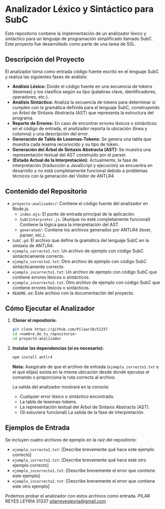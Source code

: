 
# Analizador Léxico y Sintáctico para SubC

Este repositorio contiene la implementación de un analizador léxico y sintáctico para un lenguaje de programación simplificado llamado SubC. Este proyecto fue desarrollado como parte de una tarea de SSL.

## Descripción del Proyecto

El analizador toma como entrada código fuente escrito en el lenguaje SubC y realiza las siguientes fases de análisis:

* **Análisis Léxico:** Divide el código fuente en una secuencia de tokens (lexemas) y los clasifica según su tipo (palabras clave, identificadores, operadores, etc.).
* **Análisis Sintáctico:** Analiza la secuencia de tokens para determinar si cumplen con la gramática definida para el lenguaje SubC, construyendo un Árbol de Sintaxis Abstracta (AST) que representa la estructura del programa.
* **Reporte de Errores:** En caso de encontrar errores léxicos o sintácticos en el código de entrada, el analizador reporta la ubicación (línea y columna) y una descripción del error.
* **Generación de Tabla de Lexemas-Tokens:** Se genera una tabla que muestra cada lexema reconocido y su tipo de token.
* **Generación del Árbol de Sintaxis Abstracta (AST):** Se muestra una representación textual del AST construido por el parser.
* **(Estado Actual de la Interpretación):** Actualmente, la fase de interpretación (traducción a JavaScript y ejecución) se encuentra en desarrollo y no está completamente funcional debido a problemas técnicos con la generación del Visitor de ANTLR4

## Contenido del Repositorio

* `proyecto-analizador/`: Contiene el código fuente del analizador en Node.js.
    * `index.mjs`: El punto de entrada principal de la aplicación.
    * `SubCInterpreter.js`: (Aunque no esté completamente funcional) Contiene la lógica para la interpretación del AST.
    * `generated/`: Contiene los archivos generados por ANTLR4 (lexer, parser, etc.).
* `SubC.g4`: El archivo que define la gramática del lenguaje SubC en la sintaxis de ANTLR4.
* `ejemplo_correcto1.txt`: Un archivo de ejemplo con código SubC sintácticamente correcto.
* `ejemplo_correcto2.txt`: Otro archivo de ejemplo con código SubC sintácticamente correcto.
* `ejemplo_incorrecto1.txt`: Un archivo de ejemplo con código SubC que contiene errores léxicos o sintácticos.
* `ejemplo_incorrecto2.txt`: Otro archivo de ejemplo con código SubC que contiene errores léxicos o sintácticos.
* `README.md`: Este archivo con la documentación del proyecto.

## Cómo Ejecutar el Analizador

1.  **Clonar el repositorio:**
    ```bash
    git clone https://github.com/Pilaar10/51337
    cd <nombre_de_tu_repositorio>
    cd proyecto-analizador
    ```

2.  **Instalar las dependencias (si es necesario):**
    ```bash
    npm install antlr4
    ```

    **Nota:** Asegúrate de que el archivo de entrada (`ejemplo_correcto1.txt` o el que elijas) exista en la misma ubicación desde donde ejecutas el comando o proporciona la ruta correcta al archivo.

    La salida del analizador mostrará en la consola:
    * Cualquier error léxico o sintáctico encontrado.
    * La tabla de lexemas-tokens.
    * La representación textual del Árbol de Sintaxis Abstracta (AST).
    * (Si estuviera funcional) La salida de la fase de interpretación.

## Ejemplos de Entrada

Se incluyen cuatro archivos de ejemplo en la raíz del repositorio:

* `ejemplo_correcto1.txt`: [Describe brevemente qué hace este ejemplo correcto]
* `ejemplo_correcto2.txt`: [Describe brevemente qué hace este otro ejemplo correcto]
* `ejemplo_incorrecto1.txt`: [Describe brevemente el error que contiene este ejemplo]
* `ejemplo_incorrecto2.txt`: [Describe brevemente el error que contiene este otro ejemplo]

Podemos probar el analizador con estos archivos como entrada.
PILAR REYES LEYRIA 51337 pilarreyesleyria@gmail.com

